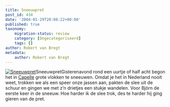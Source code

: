 ```yaml
---
title: Sneeuwpret
post_id: 434
date: '2004-01-29T20:08:22+00:00'
published: true
taxonomy:
    migration-status: review
    category: [Ongecategoriseerd]
    tags: []
author: Robert van Bregt
metadata:
    author: Robert van Bregt
---
```

[![Sneeuwpret](https://lh5.ggpht.com/_YSc5OtivIDY/SoeqozkGpGI/AAAAAAAAADI/xVrFvbgiSJY/s400/BRGT20040128-0004.JPG "Sneeuwpret")](http://picasaweb.google.com/lh/photo/2MPfM0TLbXcAtbudkh-W-w?feat=directlink)SneeuwpretGisterenavond rond een uurtje of half acht begon het in [Capelle](http://www.capelleaandenijssel.nl/) grote vlokken te sneeuwen. Omdat je het in Nederland nooit weet, trokken we als een speer onze jassen aan, pakten de slee uit de schuur en gingen we met z’n drietjes een stukje wandelen. Voor Björn de eerste keer in de sneeuw. Hoe harder ik de slee trok, des te harder hij ging gieren van de pret.